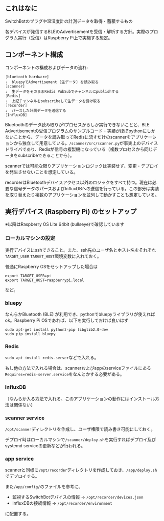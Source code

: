 ## これはなに
SwitchBotのプラグや温湿度計の計測データを取得・蓄積するもの

各デバイスが発信するBLEのAdvertisementを受信・解析する方針。実際のプログラム実行（受信）はRaspberry Pi上で実施する想定。

## コンポーネント構成

コンポーネントの構成およびデータの流れ:
```
[bluetooth hardware]
↓  bluepyでAdvertisement (生データ) を読み取る
[scanner]
↓  生データをそのままRedis PubSubでチャンネルにpublishする
[Redis]
↓  上記チャンネルをsubscribeして生データを受け取る
[recorder]
↓  パースした計測データを送信する
[InfluxDB]
```

Bluetoothのデータ読み取りが1プロセスからしか実行できないことと、BLE Advertisementの受信プログラムのサンプルコード・実績がほぼpythonにしかないことから、データを読み取ってRedisに流すだけのscannerをアプリケーションから独立して用意している。`/scanner/src/scanner.py`が事実上のデバイスドライバであり、Redisが信号の複製機になっている（複数プロセスから同じデータをsubscribeできることから）。

scannerでは可能な限りアプリケーションロジックは実装せず、変更・デプロイを発生させないことを想定している。

recorderはBluetoothデバイスアクセス以外のロジックをすべて持つ。現在は必要な信号データのパースおよびInfluxDBへの送信を行っている。この部分は実装を取り替えたり複数のアプリケーションを並列して動かすことも想定している。


## 実行デバイス (Raspberry Pi) のセットアップ
※以降はRaspberry OS Lite 64bit (bullseye)で確認しています

### ローカルマシンの設定
実行デバイスにsshできること。また、ssh先のユーザ名とホスト名をそれぞれ`TARGET_USER` `TARGET_HOST`環境変数に入れておく。

普通にRaspberry OSをセットアップした場合は
```
export TARGET_USER=pi
export TARGET_HOST=raspberrypi.local
```
など。

### bluepy
なんらかBluetooth (BLE) が利用でき、pythonでbluepyライブラリが使えればok。Raspberry Pi OSであれば、以下を実行しておけば良いはず
```shell
sudo apt-get install python3-pip libglib2.0-dev
sudo pip install bluepy
```

### Redis
`sudo apt install redis-server`などで入れる。

もし他の方法で入れる場合は、scannerおよびappのserviceファイルにある`Requires=redis-server.service`をなんとかする必要がある。

### InfluxDB
（なんらか入る方法で入れる、このアプリケーションの動作にはインストール方法は関係ない）

### scanner service
`/opt/scanner`ディレクトリを作成し、ユーザ権限で読み書き可能にしておく。

デプロイ時はローカルマシンで`/scanner/deploy.sh`を実行すればデプロイ及びsystemd serviceの更新などが行われる。

### app service
scannerと同様に`/opt/recorder`ディレクトリを作成しておき、`/app/deploy.sh`でデプロイする。

また`/app/config/`のファイルを参考に、
* 監視するSwitchBotデバイスの情報 -> `/opt/recorder/devices.json`
* InfluxDBの接続情報 -> `/opt/recorder/environment` 

に配置する。
